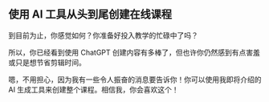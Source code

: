 ## 使用 AI 工具从头到尾创建在线课程

到目前为止，你感觉如何？你准备好投入教学的忙碌中了吗？

所以，你已经看到使用 ChatGPT 创建内容有多棒了，但也许你仍然感到有点害羞或只是想节省剪辑时间。

嗯，不用担心，因为我有一些令人振奋的消息要告诉你！你可以使用我即将介绍的 AI 生成工具来创建整个课程。相信我，你会喜欢这个！

